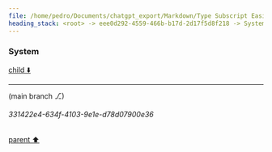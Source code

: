```yaml
---
file: /home/pedro/Documents/chatgpt_export/Markdown/Type Subscript Easily.md
heading_stack: <root> -> eee0d292-4559-466b-b17d-2d17f5d8f218 -> System
---
```

### System

[child ⬇️](#331422e4-634f-4103-9e1e-d78d07900e36)

---

(main branch ⎇)
###### 331422e4-634f-4103-9e1e-d78d07900e36
[parent ⬆️](#eee0d292-4559-466b-b17d-2d17f5d8f218)
